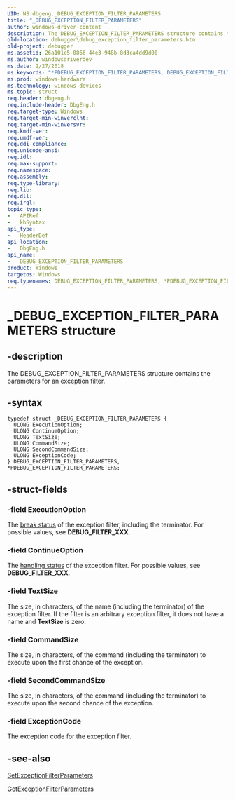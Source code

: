 ```yaml
---
UID: NS:dbgeng._DEBUG_EXCEPTION_FILTER_PARAMETERS
title: "_DEBUG_EXCEPTION_FILTER_PARAMETERS"
author: windows-driver-content
description: The DEBUG_EXCEPTION_FILTER_PARAMETERS structure contains the parameters for an exception filter.
old-location: debugger\debug_exception_filter_parameters.htm
old-project: debugger
ms.assetid: 26a101c5-0866-44e3-948b-8d3ca4dd9d00
ms.author: windowsdriverdev
ms.date: 2/27/2018
ms.keywords: "*PDEBUG_EXCEPTION_FILTER_PARAMETERS, DEBUG_EXCEPTION_FILTER_PARAMETERS, DEBUG_EXCEPTION_FILTER_PARAMETERS structure [Windows Debugging], PDEBUG_EXCEPTION_FILTER_PARAMETERS, PDEBUG_EXCEPTION_FILTER_PARAMETERS structure pointer [Windows Debugging], Structures_f3f2b1ac-e10c-439e-9de9-6b4161bf3c28.xml, _DEBUG_EXCEPTION_FILTER_PARAMETERS, dbgeng/DEBUG_EXCEPTION_FILTER_PARAMETERS, dbgeng/PDEBUG_EXCEPTION_FILTER_PARAMETERS, debugger.debug_exception_filter_parameters"
ms.prod: windows-hardware
ms.technology: windows-devices
ms.topic: struct
req.header: dbgeng.h
req.include-header: DbgEng.h
req.target-type: Windows
req.target-min-winverclnt: 
req.target-min-winversvr: 
req.kmdf-ver: 
req.umdf-ver: 
req.ddi-compliance: 
req.unicode-ansi: 
req.idl: 
req.max-support: 
req.namespace: 
req.assembly: 
req.type-library: 
req.lib: 
req.dll: 
req.irql: 
topic_type:
-	APIRef
-	kbSyntax
api_type:
-	HeaderDef
api_location:
-	DbgEng.h
api_name:
-	DEBUG_EXCEPTION_FILTER_PARAMETERS
product: Windows
targetos: Windows
req.typenames: DEBUG_EXCEPTION_FILTER_PARAMETERS, *PDEBUG_EXCEPTION_FILTER_PARAMETERS
---
```


# _DEBUG_EXCEPTION_FILTER_PARAMETERS structure


## -description


The DEBUG_EXCEPTION_FILTER_PARAMETERS structure contains the parameters for an exception filter.


## -syntax


````
typedef struct _DEBUG_EXCEPTION_FILTER_PARAMETERS {
  ULONG ExecutionOption;
  ULONG ContinueOption;
  ULONG TextSize;
  ULONG CommandSize;
  ULONG SecondCommandSize;
  ULONG ExceptionCode;
} DEBUG_EXCEPTION_FILTER_PARAMETERS, *PDEBUG_EXCEPTION_FILTER_PARAMETERS;
````


## -struct-fields




### -field ExecutionOption

The <a href="https://msdn.microsoft.com/1f8f738b-7b2b-419a-949e-b71f937de02d">break status</a> of the exception filter, including the terminator.  For possible values, see <b>DEBUG_FILTER_XXX</b>.


### -field ContinueOption

The <a href="https://msdn.microsoft.com/1f8f738b-7b2b-419a-949e-b71f937de02d">handling status</a> of the exception filter.  For possible values, see <b>DEBUG_FILTER_XXX</b>.


### -field TextSize

The size, in characters, of the name (including the terminator) of the exception filter.  If the filter is an arbitrary exception filter, it does not have a name and <b>TextSize</b> is zero.


### -field CommandSize

The size, in characters, of the command (including the terminator) to execute upon the first chance of the exception.


### -field SecondCommandSize

The size, in characters, of the command (including the terminator) to execute upon the second chance of the exception.


### -field ExceptionCode

The exception code for the exception filter.


## -see-also

<a href="https://msdn.microsoft.com/library/windows/hardware/ff556683">SetExceptionFilterParameters</a>



<a href="https://msdn.microsoft.com/library/windows/hardware/ff546650">GetExceptionFilterParameters</a>



 

 



